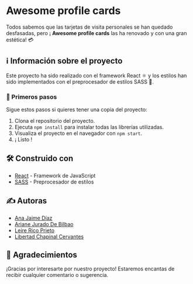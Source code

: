 # Awesome profile cards

Todos sabemos que las tarjetas de visita personales se han quedado desfasadas, pero ¡ **Awesome profile cards** las ha renovado y con una gran estética! 💳

## ℹ️ Información sobre el proyecto

Este proyecto ha sido realizado con el framework React ⚛️ y los estilos han sido implementados con el preprocesador de estilos SASS 🎨. 

### 👶 Primeros pasos

Sigue estos pasos si quieres tener una copia del proyecto: 

1. Clona el repositorio del proyecto. 
2. Ejecuta `npm install` para instalar todas las librerías utilizadas.
3. Visualiza el proyecto en el navegador con `npm start`.
4. ¡ Listo !

## 🛠 Construido con
* [React](https://reactjs.org/) - Framework de JavaScript
* [SASS](https://sass-lang.com/) - Preprocesador de estilos 

## ✍️ Autoras

* [Ana Jaime Díaz](https://github.com/anajd)
* [Ariane Jurado De Bilbao](https://github.com/ArianeJDB)
* [Leire Rico Prieto](https://github.com/leireriel)
* [Libertad Chapinal Cervantes](https://github.com/libertadcc)

## 🎁 Agradecimientos
¡Gracias por interesarte por nuestro proyecto! 
Estaremos encantas de recibir cualquier comentario o sugerencia. 
